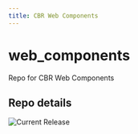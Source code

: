 ```yaml
---
title: CBR Web Components
---
```


# web_components
Repo for CBR Web Components


## Repo details

![Current Release](https://img.shields.io/badge/release-v0.7.0-blue)

